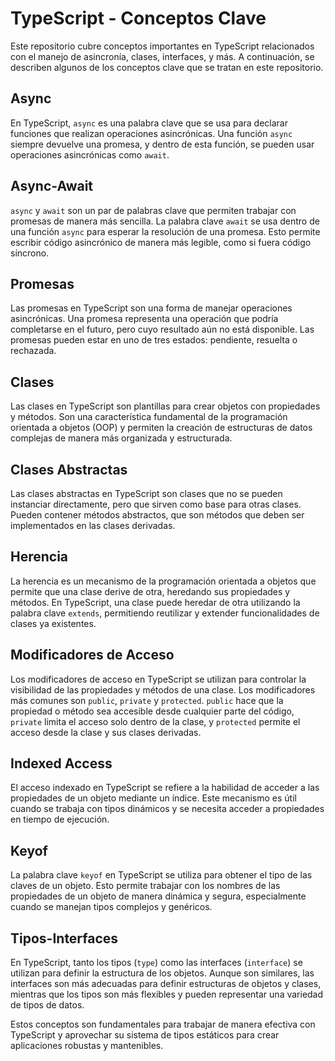 # TypeScript - Conceptos Clave

Este repositorio cubre conceptos importantes en TypeScript relacionados con el manejo de asincronía, clases, interfaces, y más. A continuación, se describen algunos de los conceptos clave que se tratan en este repositorio.

## Async

En TypeScript, `async` es una palabra clave que se usa para declarar funciones que realizan operaciones asincrónicas. Una función `async` siempre devuelve una promesa, y dentro de esta función, se pueden usar operaciones asincrónicas como `await`.

## Async-Await

`async` y `await` son un par de palabras clave que permiten trabajar con promesas de manera más sencilla. La palabra clave `await` se usa dentro de una función `async` para esperar la resolución de una promesa. Esto permite escribir código asincrónico de manera más legible, como si fuera código síncrono.

## Promesas

Las promesas en TypeScript son una forma de manejar operaciones asincrónicas. Una promesa representa una operación que podría completarse en el futuro, pero cuyo resultado aún no está disponible. Las promesas pueden estar en uno de tres estados: pendiente, resuelta o rechazada.

## Clases

Las clases en TypeScript son plantillas para crear objetos con propiedades y métodos. Son una característica fundamental de la programación orientada a objetos (OOP) y permiten la creación de estructuras de datos complejas de manera más organizada y estructurada.

## Clases Abstractas

Las clases abstractas en TypeScript son clases que no se pueden instanciar directamente, pero que sirven como base para otras clases. Pueden contener métodos abstractos, que son métodos que deben ser implementados en las clases derivadas.

## Herencia

La herencia es un mecanismo de la programación orientada a objetos que permite que una clase derive de otra, heredando sus propiedades y métodos. En TypeScript, una clase puede heredar de otra utilizando la palabra clave `extends`, permitiendo reutilizar y extender funcionalidades de clases ya existentes.

## Modificadores de Acceso

Los modificadores de acceso en TypeScript se utilizan para controlar la visibilidad de las propiedades y métodos de una clase. Los modificadores más comunes son `public`, `private` y `protected`. `public` hace que la propiedad o método sea accesible desde cualquier parte del código, `private` limita el acceso solo dentro de la clase, y `protected` permite el acceso desde la clase y sus clases derivadas.

## Indexed Access

El acceso indexado en TypeScript se refiere a la habilidad de acceder a las propiedades de un objeto mediante un índice. Este mecanismo es útil cuando se trabaja con tipos dinámicos y se necesita acceder a propiedades en tiempo de ejecución.

## Keyof

La palabra clave `keyof` en TypeScript se utiliza para obtener el tipo de las claves de un objeto. Esto permite trabajar con los nombres de las propiedades de un objeto de manera dinámica y segura, especialmente cuando se manejan tipos complejos y genéricos.

## Tipos-Interfaces

En TypeScript, tanto los tipos (`type`) como las interfaces (`interface`) se utilizan para definir la estructura de los objetos. Aunque son similares, las interfaces son más adecuadas para definir estructuras de objetos y clases, mientras que los tipos son más flexibles y pueden representar una variedad de tipos de datos.

Estos conceptos son fundamentales para trabajar de manera efectiva con TypeScript y aprovechar su sistema de tipos estáticos para crear aplicaciones robustas y mantenibles.

